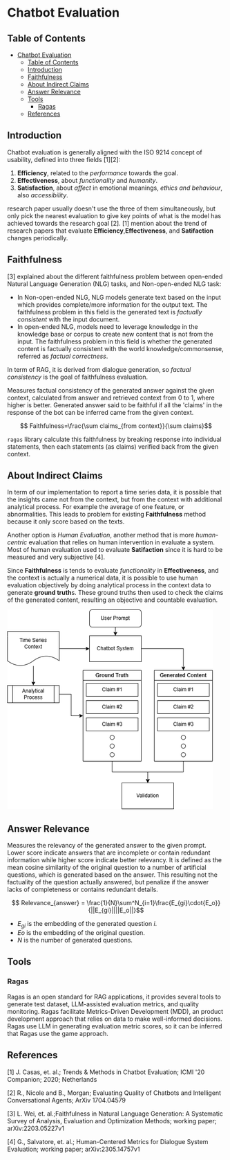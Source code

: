 # Chatbot Evaluation

## Table of Contents
- [Chatbot Evaluation](#chatbot-evaluation)
  - [Table of Contents](#table-of-contents)
  - [Introduction](#introduction)
  - [Faithfulness](#faithfulness)
  - [About Indirect Claims](#about-indirect-claims)
  - [Answer Relevance](#answer-relevance)
  - [Tools](#tools)
    - [Ragas](#ragas)
  - [References](#references)

## Introduction
Chatbot evaluation is generally aligned with the ISO 9214 concept of usability, defined into three fields [1][2]:
1. **Efficiency**, related to the *performance* towards the goal.
2. **Effectiveness**, about *functionality* and *humanity*.
3. **Satisfaction**, about *affect* in emotional meanings, *ethics and behaviour*, also *accessibility*.

research paper usually doesn't use the three of them simultaneously, but only pick the nearest evaluation to give key points of what is the model has achieved towards the research goal [2].
[1] mention about the trend of research papers that evaluate **Efficiency**,**Effectiveness**, and **Satifaction** changes periodically.

## Faithfulness
[3] explained about the different faithfulness problem between open-ended Natural Language Generation (NLG) tasks, and Non-open-ended NLG task:
- In Non-open-ended NLG, NLG models generate text based on the input which provides complete/more information for the output text. The faithfulness problem in this field is the generated text is *factually consistent* with the input document.
- In open-ended NLG, models need to leverage knowledge in the knowledge base or corpus to create new content that is not from the input. The faithfulness problem in this field is whether the generated content is factually consistent with the world knowledge/commonsense, referred as *factual correctness*.

In term of RAG, it is derived from dialogue generation, so *factual consistency* is the goal of faithfulness evaluation.


Measures factual consistency of the generated answer against the given context, calculated from answer and retrieved context from 0 to 1, where higher is better. Generated answer said to be faithful if all the 'claims' in the response of the bot can be inferred came from the given context. 

$$ Faithfulness=\frac{\sum claims_{from context}}{\sum claims}$$

`ragas` library calculate this faithfulness by breaking response into individual statements, then each statements (as claims) verified back from the given context.

## About Indirect Claims
In term of our implementation to report a time series data, it is possible that the insights came not from the context, but from the context with additional analytical process. For example the average of one feature, or abnormalities. This leads to problem for existing **Faithfulness** method because it only score based on the texts.

Another option is *Human Evaluation*, another method that is more *human-centric* evaluation that relies on human intervention in evaluate a system. Most of human evaluation used to evaluate **Satifaction** since it is hard to be measured and very subjective [4].

Since **Faithfulness** is tends to evaluate *functionality* in **Effectiveness**, and the context is actually a numerical data, it is possible to use human evaluation objectively by doing analytical process in the context data to generate **ground truth**s. These ground truths then used to check the claims of the generated content, resulting an objective and countable evaluation.

![img](../images/oran-RAG-Faithfulness%20Evaluation.png)


## Answer Relevance
Measures the relevancy of the generated answer to the given prompt. Lower score indicate answers that are incomplete or contain redundant information while higher score indicate better relevancy. It is defined as the mean cosine similarity of the original question to a number of artificial questions, which is generated based on the answer. This resulting not the factuality of the question actually answered, but penalize if the answer lacks of completeness or contains redundant details.

$$ Relevance_{answer} = \frac{1}{N}\sum^N_{i=1}\frac{E_{gi}\cdot{E_o}}{||E_{gi}||||E_o||}$$

- $E_{gi}$ is the embedding of the generated question $i$.
- $E{o}$ is the embedding of the original question.
- $N$ is the number of generated questions.



## Tools
### Ragas
Ragas is an open standard for RAG applications, it provides several tools to generate test dataset, LLM-assisted evaluation metrics, and quality monitoring. Ragas facilitate Metrics-Driven Development (MDD), an product development approach that relies on data to make well-informed decisions. Ragas use LLM in generating evaluation metric scores, so it can be inferred that Ragas use the game approach.


## References
[1] J. Casas, et. al.; Trends & Methods in Chatbot Evaluation; ICMI '20 Companion; 2020; Netherlands

[2] R., Nicole and B., Morgan; Evaluating Quality of Chatbots and Intelligent Conversational Agents; ArXiv 1704.04579

[3] L. Wei, et. al.;Faithfulness in Natural Language Generation: A
Systematic Survey of Analysis, Evaluation and
Optimization Methods; working paper; arXiv:2203.05227v1

[4] G., Salvatore, et. al.; Human-Centered Metrics for Dialogue System Evaluation; working paper; arXiv:2305.14757v1